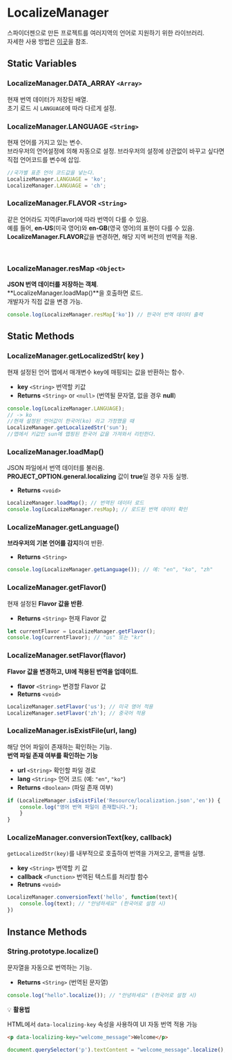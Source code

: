 # LocalizeManager

스파이더젠으로 만든 프로젝트를 여러지역의 언어로 지원하기 위한 라이브러리.<br/> 자세한 사용 방법은 [이곳](https://wikidocs.net/42749)을 참조.

## Static Variables

### LocalizeManager.DATA_ARRAY `<Array>`

현재 번역 데이터가 저장된 배열.  
초기 로드 시 `LANGUAGE`에 따라 다르게 설정.

### LocalizeManager.LANGUAGE `<String>`

현재 언어를 가지고 있는 변수. <br/>브라우저의 언어설정에 의해 자동으로 설정. 브라우저의 설정에 상관없이 바꾸고 싶다면 직접 언어코드를 변수에 삽입.

```js
//국가별 표준 언어 코드값을 넣는다.
LocalizeManager.LANGUAGE = 'ko';
LocalizeManager.LANGUAGE = 'ch';
```

### LocalizeManager.FLAVOR  `<String>`

같은 언어라도 지역(Flavor)에 따라 번역이 다를 수 있음.<br/>
예를 들어, **en-US**(미국 영어)와 **en-GB**(영국 영어)의 표현이 다를 수 있음.<br/>
**LocalizeManager.FLAVOR**값을 변경하면, 해당 지역 버전의 번역을 적용.

<br>

### LocalizeManager.resMap `<Object>`

**JSON 번역 데이터를 저장하는 객체**.<br/>
**LocalizeManager.loadMap()**을 호출하면 로드.<br/>
개발자가 직접 값을 변경 가능.

```js
console.log(LocalizeManager.resMap['ko']) // 한국어 번역 데이터 출력
```

## Static Methods

### LocalizeManager.getLocalizedStr( key )

현재 설정된 언어 맵에서 매개변수 key에 매핑되는 값을 반환하는 함수.

- **key** `<String>` 번역할 키값
- **Returns** `<String>` or `<null>` (번역될 문자열, 없을 경우 **null**)

```js
console.log(LocalizeManager.LANGUAGE);
// -> ko
//현재 설정된 언어값이 한국어(ko) 라고 가정했을 때
LocalizeManager.getLocalizedStr('sun');
//맵에서 키값인 sun에 맵핑된 한국어 값을 가져와서 리턴한다.
```

### LocalizeManager.loadMap()

JSON 파일에서 번역 데이터를 불러옴.<br/>
**PROJECT_OPTION.general.localizing** 값이 **true**일 경우 자동 실행.

* **Returns**  `<void>`

```js
LocalizeManager.loadMap(); // 번역된 데이터 로드
console.log(LocalizeManager.resMap); // 로드된 번역 데이터 확인
```

### LocalizeManager.getLanguage()
**브라우저의 기본 언어를 감지**하여 반환.

* **Returns** `<String>`

```js
console.log(LocalizeManager.getLanguage()); // 예: "en", "ko", "zh"
```

### LocalizeManager.getFlavor()

현재 설정된 **Flavor 값을 반환**.

* **Returns** `<String>`  현재 Flavor 값

```js
let currentFlavor = LocalizeManager.getFlavor();
console.log(currentFlavor); // "us" 또는 "kr"
```

### LocalizeManager.setFlavor(flavor)
**Flavor 값을 변경하고, UI에 적용된 번역을 업데이트**.

* **flavor** `<String>` 변경할 Flavor 값
* **Returns** `<void>`

```js
LocalizeManager.setFlavor('us'); // 미국 영어 적용
LocalizeManager.setFlavor('zh'); // 중국어 적용
```

### LocalizeManager.isExistFile(url, lang)

해당 언어 파일이 존재하는 확인하는 기능.<br/>
**번역 파일 존재 여부를 확인하는 기능**

* **url** `<String>` 확인할 파일 경로
* **lang** `<String>` 언어 코드 (예: `"en"`, `"ko"`)
* **Returns** `<Boolean>` (파일 존재 여부)

```js
if (LocalizeManager.isExistFile('Resource/localization.json','en')) {
	console.log("영어 번역 파일이 존재합니다.");
	}
}
```

### LocalizeManager.conversionText(key, callback)
`getLocalizedStr(key)`를 내부적으로 호출하여 번역을 가져오고, 콜백을 실행.
* **key** `<String>` 번역할 키 값
* **callback** `<Function>` 번역된 텍스트를 처리할 함수
* **Retruns** `<void>`

```js
LocalizeManager.conversionText('hello', function(text){
	console.log(text); // "안녕하세요" (한국어로 설정 시)
})
```

## Instance Methods

### String.prototype.localize()
문자열을 자동으로 번역하는 기능.

* **Returns** `<String>` (번역된 문자열)

```js
console.log("hello".localize()); // "안녕하세요" (한국어로 설정 시)
```

💡 **활용법**

HTML에서 `data-localizing-key` 속성을 사용하여 UI 자동 번역 적용 가능

```html
<p data-localizing-key="welcome_message">Welcome</p>
```

```js
document.querySelector('p').textContent = "welcome_message".localize();
```
